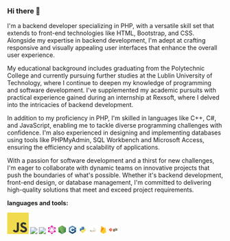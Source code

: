 ### Hi there 👋

I'm a backend developer specializing in PHP, with a versatile skill set that extends to front-end technologies like HTML, Bootstrap, and CSS. Alongside my expertise in backend development, I'm adept at crafting responsive and visually appealing user interfaces that enhance the overall user experience.

My educational background includes graduating from the Polytechnic College and currently pursuing further studies at the Lublin University of Technology, where I continue to deepen my knowledge of programming and software development. I've supplemented my academic pursuits with practical experience gained during an internship at Rexsoft, where I delved into the intricacies of backend development.

In addition to my proficiency in PHP, I'm skilled in languages like C++, C#, and JavaScript, enabling me to tackle diverse programming challenges with confidence. I'm also experienced in designing and implementing databases using tools like PHPMyAdmin, SQL Workbench and Microsoft Access, ensuring the efficiency and scalability of applications.

With a passion for software development and a thirst for new challenges, I'm eager to collaborate with dynamic teams on innovative projects that push the boundaries of what's possible. Whether it's backend development, front-end design, or database management, I'm committed to delivering high-quality solutions that meet and exceed project requirements.

**languages and tools:**  

<code><img height="50" src="https://raw.githubusercontent.com/github/explore/80688e429a7d4ef2fca1e82350fe8e3517d3494d/topics/javascript/javascript.png"></code>
<code><img height="50" src="https://vm.pl/assets/media/technologie/c-sharp/header-c-sharp.svg"></code>
<code><img height="20" src="//upload.wikimedia.org/wikipedia/commons/thumb/2/27/PHP-logo.svg/711px-PHP-logo.svg.png"></code>
<code><img height="20" src="https://raw.githubusercontent.com/github/explore/5c058a388828bb5fde0bcafd4bc867b5bb3f26f3/topics/graphql/graphql.png"></code>
<code><img height="20" src="https://raw.githubusercontent.com/github/explore/80688e429a7d4ef2fca1e82350fe8e3517d3494d/topics/nodejs/nodejs.png"></code>
<code><img height="20" src="https://raw.githubusercontent.com/github/explore/80688e429a7d4ef2fca1e82350fe8e3517d3494d/topics/cpp/cpp.png"></code>
<code><img height="20" src="https://raw.githubusercontent.com/github/explore/80688e429a7d4ef2fca1e82350fe8e3517d3494d/topics/python/python.png"></code>
<code><img height="20" src="https://raw.githubusercontent.com/github/explore/80688e429a7d4ef2fca1e82350fe8e3517d3494d/topics/mysql/mysql.png"></code>
<code><img height="20" src="https://raw.githubusercontent.com/github/explore/80688e429a7d4ef2fca1e82350fe8e3517d3494d/topics/firebase/firebase.png"></code>
<code><img height="20" src="https://raw.githubusercontent.com/github/explore/80688e429a7d4ef2fca1e82350fe8e3517d3494d/topics/git/git.png"></code>

